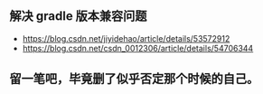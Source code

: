 ## 解决 gradle 版本兼容问题
* https://blog.csdn.net/jiyidehao/article/details/53572912
* https://blog.csdn.net/csdn_0012306/article/details/54706344

## 留一笔吧，毕竟删了似乎否定那个时候的自己。
